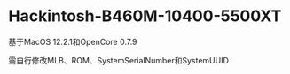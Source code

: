 # Hackintosh-B460M-10400-5500XT

基于MacOS 12.2.1和OpenCore 0.7.9

需自行修改MLB、ROM、SystemSerialNumber和SystemUUID